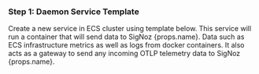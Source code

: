 ### Step 1: Daemon Service Template

Create a new service in ECS cluster using template below. This service will
run a container that will send data to SigNoz <span>{props.name}</span>. Data
such as ECS infrastructure metrics as well as logs from docker containers.
It also acts as a gateway to send any incoming OTLP telemetry data to
SigNoz <span>{props.name}</span>.